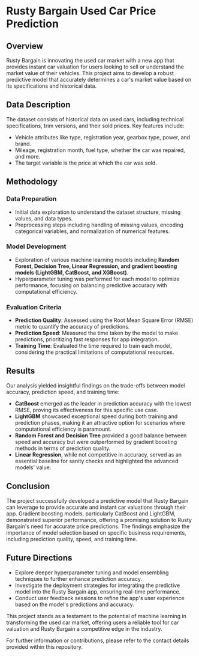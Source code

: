 # Rusty Bargain Used Car Price Prediction

## Overview

Rusty Bargain is innovating the used car market with a new app that provides instant car valuation for users looking to sell or understand the market value of their vehicles. This project aims to develop a robust predictive model that accurately determines a car's market value based on its specifications and historical data.

## Data Description

The dataset consists of historical data on used cars, including technical specifications, trim versions, and their sold prices. Key features include:

- Vehicle attributes like type, registration year, gearbox type, power, and brand.
- Mileage, registration month, fuel type, whether the car was repaired, and more.
- The target variable is the price at which the car was sold.

## Methodology

### Data Preparation

- Initial data exploration to understand the dataset structure, missing values, and data types.
- Preprocessing steps including handling of missing values, encoding categorical variables, and normalization of numerical features.

### Model Development

- Exploration of various machine learning models including **Random Forest, Decision Tree, Linear Regression, and gradient boosting models (LightGBM, CatBoost, and XGBoost)**.
- Hyperparameter tuning was performed for each model to optimize performance, focusing on balancing predictive accuracy with computational efficiency.

### Evaluation Criteria

- **Prediction Quality**: Assessed using the Root Mean Square Error (RMSE) metric to quantify the accuracy of predictions.
- **Prediction Speed**: Measured the time taken by the model to make predictions, prioritizing fast responses for app integration.
- **Training Time**: Evaluated the time required to train each model, considering the practical limitations of computational resources.

## Results

Our analysis yielded insightful findings on the trade-offs between model accuracy, prediction speed, and training time:

- **CatBoost** emerged as the leader in prediction accuracy with the lowest RMSE, proving its effectiveness for this specific use case.
- **LightGBM** showcased exceptional speed during both training and prediction phases, making it an attractive option for scenarios where computational efficiency is paramount.
- **Random Forest and Decision Tree** provided a good balance between speed and accuracy but were outperformed by gradient boosting methods in terms of prediction quality.
- **Linear Regression**, while not competitive in accuracy, served as an essential baseline for sanity checks and highlighted the advanced models' value.

## Conclusion

The project successfully developed a predictive model that Rusty Bargain can leverage to provide accurate and instant car valuations through their app. Gradient boosting models, particularly CatBoost and LightGBM, demonstrated superior performance, offering a promising solution to Rusty Bargain's need for accurate price predictions. The findings emphasize the importance of model selection based on specific business requirements, including prediction quality, speed, and training time.

## Future Directions

- Explore deeper hyperparameter tuning and model ensembling techniques to further enhance prediction accuracy.
- Investigate the deployment strategies for integrating the predictive model into the Rusty Bargain app, ensuring real-time performance.
- Conduct user feedback sessions to refine the app's user experience based on the model's predictions and accuracy.

This project stands as a testament to the potential of machine learning in transforming the used car market, offering users a reliable tool for car valuation and Rusty Bargain a competitive edge in the industry.

For further information or contributions, please refer to the contact details provided within this repository.
